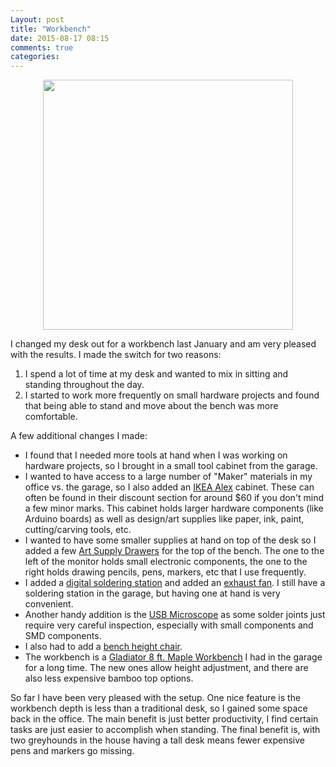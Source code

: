 ```yaml
---
Layout: post
title: "Workbench"
date: 2015-08-17 08:15
comments: true
categories: 
---
```


<a href="//s3.amazonaws.com/rwx-blog/workbench.JPG" target="_blank"><img src="//s3.amazonaws.com/rwx-blog/workbench.JPG"  style="height: 400px; display: block; margin: auto;"></a>

I changed my desk out for a workbench last January and am very pleased with the results. I made the switch for two reasons:

1. I spend a lot of time at my desk and wanted to mix in sitting and standing throughout the day.
2. I started to work more frequently on small hardware projects and found that being able to stand and move about the bench was more comfortable.

A few additional changes I made:

* I found that I needed more tools at hand when I was working on hardware projects, so I brought in a small tool cabinet from the garage.
* I wanted to have access to a large number of "Maker" materials in my office vs. the garage, so I also added an <a href="http://www.ikea.com/us/en/catalog/products/40196241/" target="_blank">IKEA Alex</a> cabinet. These can often be found in their discount section for around $60 if you don't mind a few minor marks. This cabinet holds larger hardware components (like Arduino boards) as well as design/art supplies like paper, ink, paint, cutting/carving tools, etc.
* I wanted to have some smaller supplies at hand on top of the desk so I added a few <a href="http://www.amazon.com/gp/product/B000AIDBGC" target="_blank">Art Supply Drawers</a> for the top of the bench. The one to the left of the monitor holds small electronic components, the one to the right holds drawing pencils, pens, markers, etc that I use frequently.
* I added a <a href="//www.amazon.com/gp/product/B00ANZRT4M" target="_blank">digital soldering station</a> and added an <a href="http://www.amazon.com/Weller-WSA350-Bench-Smoke-Absorber/dp/B000EM74SK" target="_blank">exhaust fan</a>. I still have a soldering station in the garage, but having one at hand is very convenient.
* Another handy addition is the <a href="http://www.amazon.com/gp/product/B00XNYXQHE" target="_blank">USB Microscope</a> as some solder joints just require very careful inspection, especially with small components and SMD components.
* I also had to add a <a href="http://www.amazon.com/gp/product/B001PMJXD2" target="_blank">bench height chair</a>.
* The workbench is a <a href="http://www.amazon.com/Gladiator-GAWB08HWEG-Adjustable-Hardwood-Workbench/dp/B00ZTH82CW" target="_blank">Gladiator 8 ft. Maple Workbench</a> I had in the garage for a long time. The new ones allow height adjustment, and there are also less expensive bamboo top options.

So far I have been very pleased with the setup. One nice feature is the workbench depth is less than a traditional desk, so I gained some space back in the office. The main benefit is just better productivity, I find certain tasks are just easier to accomplish when standing. The final benefit is, with two greyhounds in the house having a tall desk means fewer expensive pens and markers go missing.
